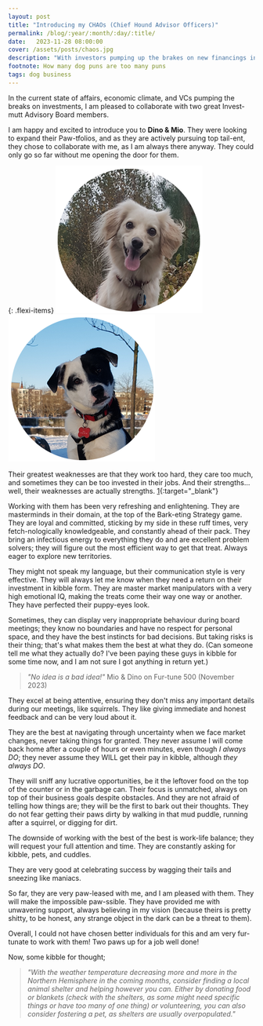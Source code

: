 ```yaml
---
layout: post
title: "Introducing my CHAOs (Chief Hound Advisor Officers)"
permalink: /blog/:year/:month/:day/:title/
date:   2023-11-28 08:00:00
cover: /assets/posts/chaos.jpg
description: "With investors pumping up the brakes on new financings in the last couple of years, I have turned to my dogs for advice."
footnote: How many dog puns are too many puns
tags: dog business
---
```


In the current state of affairs, economic climate, and VCs pumping the breaks on investments, I am pleased to collaborate with two great Invest-mutt Advisory Board members.

I am happy and excited to introduce you to **Dino & Mio**. They were looking to expand their Paw-tfolios, and as they are actively pursuing top tail-ent, they chose to collaborate with me, as I am always there anyway. They could only go so far without me opening the door for them.

{: .flexi-items}
![Dino CHAO Pawfessional Portrait](/assets/posts/Dino_pawfessional_portrait.png)
![Mio CHAO Pawfessional Portrait](/assets/posts/Mio_pawfessional_portrait.png)

Their greatest weaknesses are that they work too hard, they care too much, and sometimes they can be too invested in their jobs. And their strengths... well, their weaknesses are actually strengths. [1](https://www.youtube.com/clip/UgkxasOpmQcJCkekJwzr2CcXNy417n4Qm2eG){:target="_blank"}

Working with them has been very refreshing and enlightening. They are masterminds in their domain, at the top of the Bark-eting Strategy game. They are loyal and committed, sticking by my side in these ruff times, very fetch-nologically knowledgeable, and constantly ahead of their pack. They bring an infectious energy to everything they do and are excellent problem solvers; they will figure out the most efficient way to get that treat. Always eager to explore new territories.

They might not speak my language, but their communication style is very effective. They will always let me know when they need a return on their investment in kibble form. They are master market manipulators with a very high emotional IQ, making the treats come their way one way or another. They have perfected their puppy-eyes look.

Sometimes, they can display very inappropriate behaviour during board meetings; they know no boundaries and have no respect for personal space, and they have the best instincts for bad decisions. But taking risks is their thing; that's what makes them the best at what they do. (Can someone tell me what they actually do? I've been paying these guys in kibble for some time now, and I am not sure I got anything in return yet.)

> _"No idea is a bad idea!"_ Mio & Dino on Fur-tune 500 (November 2023)

They excel at being attentive, ensuring they don't miss any important details during our meetings, like squirrels. They like giving immediate and honest feedback and can be very loud about it.

They are the best at navigating through uncertainty when we face market changes, never taking things for granted. They never assume I will come back home after a couple of hours or even minutes, even though _I always DO_; they never assume they WILL get their pay in kibble, although _they always DO_.

They will sniff any lucrative opportunities, be it the leftover food on the top of the counter or in the garbage can. Their focus is unmatched, always on top of their business goals despite obstacles. And they are not afraid of telling how things are; they will be the first to bark out their thoughts. They do not fear getting their paws dirty by walking in that mud puddle, running after a squirrel, or digging for dirt.

The downside of working with the best of the best is work-life balance; they will request your full attention and time. They are constantly asking for kibble, pets, and cuddles.

They are very good at celebrating success by wagging their tails and sneezing like maniacs.

So far, they are very paw-leased with me, and I am pleased with them. They will make the impossible paw-ssible. They have provided me with unwavering support, always believing in my vision (because theirs is pretty shitty, to be honest, any strange object in the dark can be a threat to them).

Overall, I could not have chosen better individuals for this and am very fur-tunate to work with them! Two paws up for a job well done!

Now, some kibble for thought;

> _"With the weather temperature decreasing more and more in the Northern Hemisphere in the coming months, consider finding a local animal shelter and helping however you can. Either by donating food or blankets (check with the shelters, as some might need specific things or have too many of one thing) or volunteering, you can also consider fostering a pet, as shelters are usually overpopulated."_